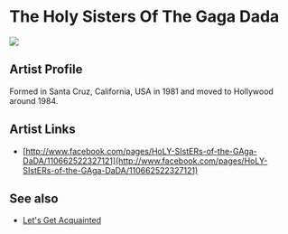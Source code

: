 # The Holy Sisters Of The Gaga Dada

![](../../asssets/artists/The_Holy_Sisters_Of_The_Gaga_Dada.png)

## Artist Profile

Formed in Santa Cruz, California, USA in 1981 and moved to Hollywood around 1984.

## Artist Links

- [http://www.facebook.com/pages/HoLY-SIstERs-of-the-GAga-DaDA/110662522327121](http://www.facebook.com/pages/HoLY-SIstERs-of-the-GAga-DaDA/110662522327121)


## See also

- [Let's Get Acquainted](The_Holy_Sisters_Of_The_Gaga_Dada-Lets_Get_Acquainted.md)
